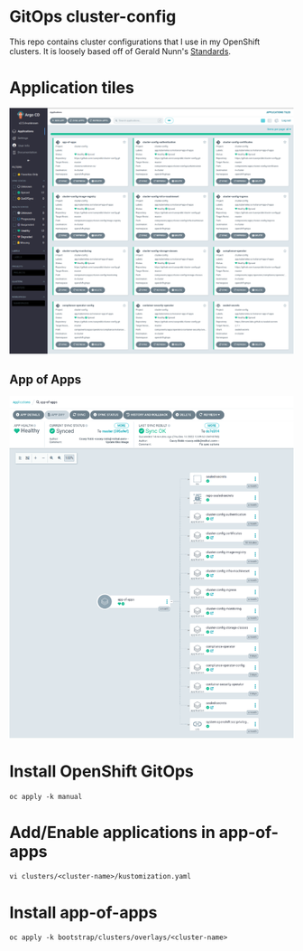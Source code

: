 # GitOps cluster-config

This repo contains cluster configurations that I use in my OpenShift clusters.  It is loosely based off of Gerald Nunn's [Standards](https://github.com/gnunn-gitops/standards).

# Application tiles
![alt text](https://raw.githubusercontent.com/caseyrobb/cluster-config/master/argotiles.png)

## App of Apps
![alt text](https://raw.githubusercontent.com/caseyrobb/cluster-config/master/appofapps.png)

# Install OpenShift GitOps

```
oc apply -k manual
```

# Add/Enable applications in app-of-apps

```
vi clusters/<cluster-name>/kustomization.yaml
```

# Install app-of-apps

```
oc apply -k bootstrap/clusters/overlays/<cluster-name>
```
